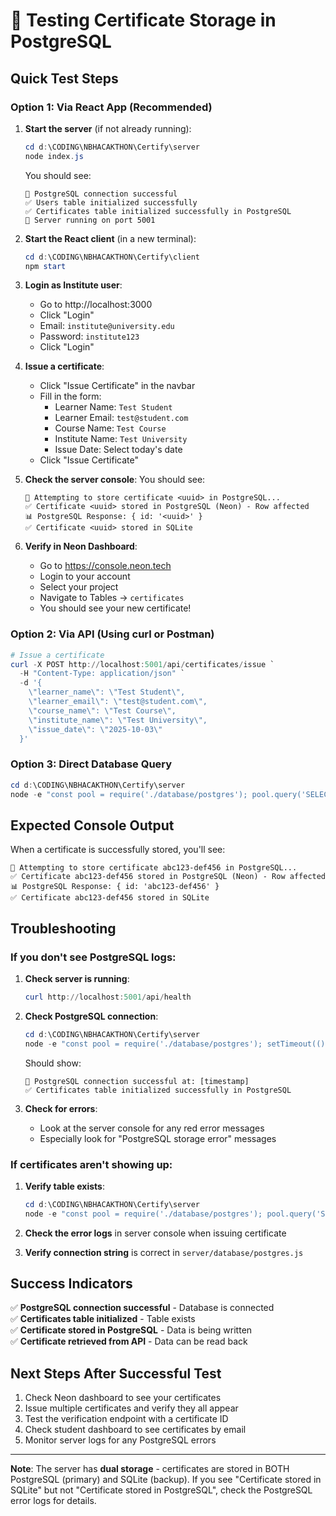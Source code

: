 # 🔧 Testing Certificate Storage in PostgreSQL

## Quick Test Steps

### Option 1: Via React App (Recommended)

1. **Start the server** (if not already running):
   ```powershell
   cd d:\CODING\NBHACAKTHON\Certify\server
   node index.js
   ```

   You should see:
   ```
   🔌 PostgreSQL connection successful
   ✅ Users table initialized successfully
   ✅ Certificates table initialized successfully in PostgreSQL
   🚀 Server running on port 5001
   ```

2. **Start the React client** (in a new terminal):
   ```powershell
   cd d:\CODING\NBHACAKTHON\Certify\client
   npm start
   ```

3. **Login as Institute user**:
   - Go to http://localhost:3000
   - Click "Login"
   - Email: `institute@university.edu`
   - Password: `institute123`
   - Click "Login"

4. **Issue a certificate**:
   - Click "Issue Certificate" in the navbar
   - Fill in the form:
     - Learner Name: `Test Student`
     - Learner Email: `test@student.com`
     - Course Name: `Test Course`
     - Institute Name: `Test University`
     - Issue Date: Select today's date
   - Click "Issue Certificate"

5. **Check the server console**:
   You should see:
   ```
   🔄 Attempting to store certificate <uuid> in PostgreSQL...
   ✅ Certificate <uuid> stored in PostgreSQL (Neon) - Row affected
   📊 PostgreSQL Response: { id: '<uuid>' }
   ✅ Certificate <uuid> stored in SQLite
   ```

6. **Verify in Neon Dashboard**:
   - Go to https://console.neon.tech
   - Login to your account
   - Select your project
   - Navigate to Tables → `certificates`
   - You should see your new certificate!

### Option 2: Via API (Using curl or Postman)

```powershell
# Issue a certificate
curl -X POST http://localhost:5001/api/certificates/issue `
  -H "Content-Type: application/json" `
  -d '{
    \"learner_name\": \"Test Student\",
    \"learner_email\": \"test@student.com\",
    \"course_name\": \"Test Course\",
    \"institute_name\": \"Test University\",
    \"issue_date\": \"2025-10-03\"
  }'
```

### Option 3: Direct Database Query

```powershell
cd d:\CODING\NBHACAKTHON\Certify\server
node -e "const pool = require('./database/postgres'); pool.query('SELECT id, learner_name, course_name, certificate_hash, created_at FROM certificates ORDER BY created_at DESC LIMIT 5').then(res => { console.log('Recent certificates:'); res.rows.forEach((row, i) => console.log(`${i+1}. ${row.learner_name} - ${row.course_name} (${row.id.substring(0,8)}...)`)); process.exit(0); });"
```

## Expected Console Output

When a certificate is successfully stored, you'll see:

```
🔄 Attempting to store certificate abc123-def456 in PostgreSQL...
✅ Certificate abc123-def456 stored in PostgreSQL (Neon) - Row affected
📊 PostgreSQL Response: { id: 'abc123-def456' }
✅ Certificate abc123-def456 stored in SQLite
```

## Troubleshooting

### If you don't see PostgreSQL logs:

1. **Check server is running**:
   ```powershell
   curl http://localhost:5001/api/health
   ```

2. **Check PostgreSQL connection**:
   ```powershell
   cd d:\CODING\NBHACAKTHON\Certify\server
   node -e "const pool = require('./database/postgres'); setTimeout(() => process.exit(0), 3000);"
   ```
   
   Should show:
   ```
   🔌 PostgreSQL connection successful at: [timestamp]
   ✅ Certificates table initialized successfully in PostgreSQL
   ```

3. **Check for errors**:
   - Look at the server console for any red error messages
   - Especially look for "PostgreSQL storage error" messages

### If certificates aren't showing up:

1. **Verify table exists**:
   ```powershell
   cd d:\CODING\NBHACAKTHON\Certify\server
   node -e "const pool = require('./database/postgres'); pool.query('SELECT COUNT(*) as count FROM certificates').then(res => { console.log('Total certificates:', res.rows[0].count); process.exit(0); });"
   ```

2. **Check the error logs** in server console when issuing certificate

3. **Verify connection string** is correct in `server/database/postgres.js`

## Success Indicators

✅ **PostgreSQL connection successful** - Database is connected  
✅ **Certificates table initialized** - Table exists  
✅ **Certificate stored in PostgreSQL** - Data is being written  
✅ **Certificate retrieved from API** - Data can be read back  

## Next Steps After Successful Test

1. Check Neon dashboard to see your certificates
2. Issue multiple certificates and verify they all appear
3. Test the verification endpoint with a certificate ID
4. Check student dashboard to see certificates by email
5. Monitor server logs for any PostgreSQL errors

---

**Note**: The server has **dual storage** - certificates are stored in BOTH PostgreSQL (primary) and SQLite (backup). If you see "Certificate stored in SQLite" but not "Certificate stored in PostgreSQL", check the PostgreSQL error logs for details.
